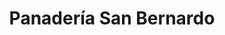 ---
title: "Panadería San Bernardo"
url: /san-bernardo-del-tuyu/panaderia-san-bernardo/
shop: Bäckerei
---